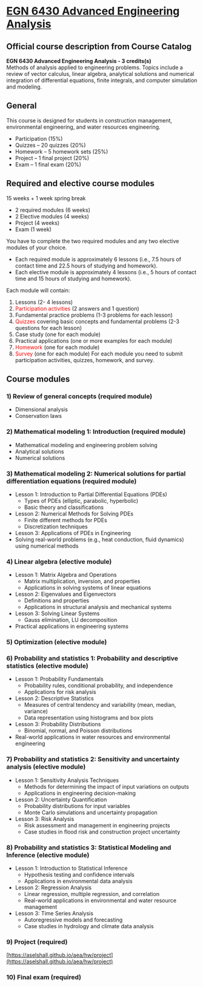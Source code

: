 # [EGN 6430 Advanced Engineering Analysis](https://aselshall.github.io/aea)

## Official course description from Course Catalog 
**EGN 6430	Advanced Engineering Analysis - 3 credits(s)**   
 	Methods of analysis applied to engineering problems. Topics include a review of vector calculus, linear algebra, analytical solutions and numerical integration of differential equations, finite integrals, and computer simulation and modeling.

## General 
This course is designed for students in construction management,  environmental engineering, and water resources engineering. 

- Participation (15%)
- Quizzes – 20 quizzes (20%)
- Homework – 5 homework sets (25%)
- Project – 1 final project (20%)
- Exam – 1 final exam (20%)

## Required and elective course modules
15 weeks + 1 week spring break 
- 2 required modules (6 weeks)
- 2 Elective modules (4 weeks)
- Project (4 weeks)
- Exam (1 week)

You have to complete the two required modules and any two elective modules of your choice. 
- Each required module is approximately 6 lessons (i.e., 7.5 hours of contact time and 22.5 hours of studying and homework).
- Each elective module is approximately 4 lessons (i.e., 5 hours of contact time and 15 hours of studying and homework). 

Each module will contain:
1.	Lessons (2- 4 lessons)
2.	<span style="color:red">Participation activities</span> (2 answers and 1 question)
3.	Fundamental practice problems (1-3 problems for each lesson)
4.	<span style="color:red">Quizzes</span> covering basic concepts and fundamental problems (2-3 questions for each lesson) 
5.	Case study (one for each module) 
6.	Practical applications (one or more examples for each module)
7.	<span style="color:red">Homework</span> (one for each module)
8.	<span style="color:red">Survey</span> (one for each module)
For each module you need to submit participation activities, quizzes, homework, and survey. 

## Course modules 
### 1)	Review of general concepts (required module)
- Dimensional analysis
- Conservation laws

### 2)	Mathematical modeling 1: Introduction (required module)
- Mathematical modeling and engineering problem solving
- Analytical solutions
- Numerical solutions

### 3)	Mathematical modeling 2: Numerical solutions for partial differentiation equations (required module) 
- Lesson 1: Introduction to Partial Differential Equations (PDEs)
  - Types of PDEs (elliptic, parabolic, hyperbolic)
  - Basic theory and classifications
- Lesson 2: Numerical Methods for Solving PDEs
  - Finite different methods for PDEs
  - Discretization techniques
- Lesson 3: Applications of PDEs in Engineering
- Solving real-world problems (e.g., heat conduction, fluid dynamics) using numerical methods

### 4)	Linear algebra (elective module)
- Lesson 1: Matrix Algebra and Operations
  - Matrix multiplication, inversion, and properties
  - Applications in solving systems of linear equations
- Lesson 2: Eigenvalues and Eigenvectors
  - Definitions and properties
  - Applications in structural analysis and mechanical systems
- Lesson 3: Solving Linear Systems
  - Gauss elimination, LU decomposition
- Practical applications in engineering systems

### 5)	Optimization (elective module)

### 6)	Probability and statistics 1: Probability and descriptive statistics (elective module)
- Lesson 1: Probability Fundamentals
  - Probability rules, conditional probability, and independence
  - Applications for risk analysis
- Lesson 2: Descriptive Statistics
  - Measures of central tendency and variability (mean, median, variance)
  - Data representation using histograms and box plots
- Lesson 3: Probability Distributions
  - Binomial, normal, and Poisson distributions
- Real-world applications in water resources and environmental engineering

### 7)	Probability and statistics 2: Sensitivity and uncertainty analysis (elective module) 
- Lesson 1: Sensitivity Analysis Techniques
  - Methods for determining the impact of input variations on outputs
  - Applications in engineering decision-making
- Lesson 2: Uncertainty Quantification
  - Probability distributions for input variables
  - Monte Carlo simulations and uncertainty propagation
- Lesson 3: Risk Analysis
  - Risk assessment and management in engineering projects
  - Case studies in flood risk and construction project uncertainty

### 8)	Probability and statistics 3: Statistical Modeling and Inference (elective module)
- Lesson 1: Introduction to Statistical Inference
  - Hypothesis testing and confidence intervals
  - Applications in environmental data analysis
- Lesson 2: Regression Analysis
  - Linear regression, multiple regression, and correlation
  - Real-world applications in environmental and water resource management
- Lesson 3: Time Series Analysis
  - Autoregressive models and forecasting
  - Case studies in hydrology and climate data analysis

### 9)	Project (required)
[https://aselshall.github.io/aea/hw/project](https://aselshall.github.io/aea/hw/project)

### 10)	Final exam (required)

